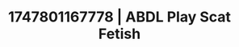 ---
categories:
- Erotic AI content
- Shibari art
- Erotic focus
- Obedience kink
- Shadow kink
image: /assets/images/1747801167778.jpg
layout: post
seo:
  description: Featured content with artistic Scat Fetish, ABDL Play. HD images available.
  keywords: Scat Fetish, ABDL Play
  og_image: /assets/images/1747801167778.jpg
  schema_type: VisualArtwork
tags:
- ABDL Play
- Scat Fetish
- '#1747801167778'
title: 1747801167778 | ABDL Play Scat Fetish
---